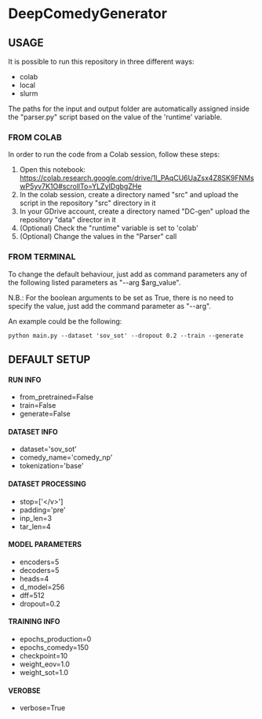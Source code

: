# DeepComedyGenerator
## USAGE

It is possible to run this repository in three different ways:
 - colab
 - local
 - slurm

The paths for the input and output folder are automatically assigned inside the "parser.py" script
based on the value of the 'runtime' variable.

### FROM COLAB

In order to run the code from a Colab session, follow these steps:

 1. Open this notebook: https://colab.research.google.com/drive/1l_PAqCU6UaZsx4Z8SK9FNMswP5yv7K1O#scrollTo=YLZyIDgbgZHe
 2. In the colab session, create a directory named "src" and upload the script in the repository "src" directory in it
 3. In your GDrive account, create a directory named "DC-gen" upload the repository "data" director in it
 4. (Optional) Check the "runtime" variable is set to 'colab'
 5. (Optional) Change the values in the "Parser" call

### FROM TERMINAL

To change the default behaviour, just add as command parameters
any of the following listed parameters as "--arg $arg_value".

N.B.: For the boolean arguments to be set as True, there is no need to
specify the value, just add the command parameter as "--arg".

An example could be the following:
```
python main.py --dataset 'sov_sot' --dropout 0.2 --train --generate
```

## DEFAULT SETUP
#### RUN INFO
 - from_pretrained=False
 - train=False
 - generate=False
#### DATASET INFO
 - dataset='sov_sot'
 - comedy_name='comedy_np'
 - tokenization='base'
#### DATASET PROCESSING
 - stop=\['\</v>']
 - padding='pre'
 - inp_len=3
 - tar_len=4
#### MODEL PARAMETERS
 - encoders=5
 - decoders=5
 - heads=4
 - d_model=256
 - dff=512
 - dropout=0.2
#### TRAINING INFO
 - epochs_production=0
 - epochs_comedy=150
 - checkpoint=10
 - weight_eov=1.0
 - weight_sot=1.0
#### VEROBSE
 - verbose=True
